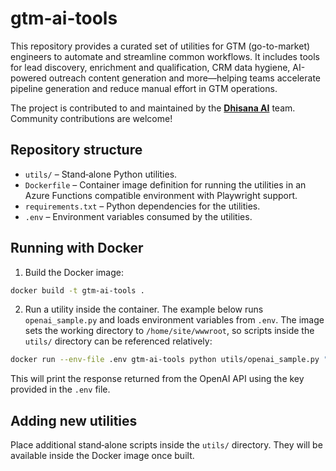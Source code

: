 # gtm-ai-tools

This repository provides a curated set of utilities for GTM (go-to-market) engineers to automate and streamline common workflows. It includes tools for lead discovery, enrichment and qualification, CRM data hygiene, AI-powered outreach content generation and more—helping teams accelerate pipeline generation and reduce manual effort in GTM operations.

The project is contributed to and maintained by the **[Dhisana AI](https://www.dhisana.ai)** team. Community contributions are welcome!

## Repository structure

- `utils/` – Stand‑alone Python utilities.
- `Dockerfile` – Container image definition for running the utilities in an Azure Functions compatible environment with Playwright support.
- `requirements.txt` – Python dependencies for the utilities.
- `.env` – Environment variables consumed by the utilities.

## Running with Docker

1. Build the Docker image:

```bash
docker build -t gtm-ai-tools .
```

2. Run a utility inside the container. The example below runs `openai_sample.py` and loads environment variables from `.env`. The image sets the working directory to `/home/site/wwwroot`, so scripts inside the `utils/` directory can be referenced relatively:

```bash
docker run --env-file .env gtm-ai-tools python utils/openai_sample.py "Hello!"
```

This will print the response returned from the OpenAI API using the key provided in the `.env` file.

## Adding new utilities

Place additional stand‑alone scripts inside the `utils/` directory. They will be available inside the Docker image once built.
